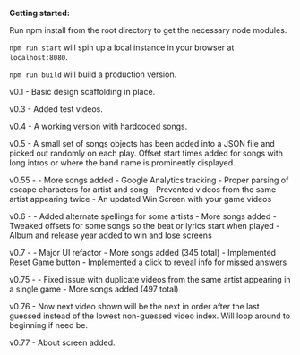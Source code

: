 **Getting started:**

Run npm install from the root directory to get the necessary node modules.

`npm run start` will spin up a local instance in your browser at `localhost:8080`.

`npm run build` will build a production version.



v0.1 - Basic design scaffolding in place.

v0.3 - Added test videos.

v0.4 - A working version with hardcoded songs.

v0.5 - A small set of songs objects has been added into a JSON file and picked out randomly on each play. Offset start times added for songs with long intros or where the band name is prominently displayed.

v0.55 -
	- More songs added
	- Google Analytics tracking
	- Proper parsing of escape characters for artist and song
	- Prevented videos from the same artist appearing twice
	- An updated Win Screen with your game videos

v0.6 -
	- Added alternate spellings for some artists
	- More songs added
	- Tweaked offsets for some songs so the beat or lyrics start when played
	- Album and release year added to win and lose screens

v0.7 -
	- Major UI refactor
	- More songs added (345 total)
	- Implemented Reset Game button
	- Implemented a click to reveal info for missed answers

v0.75 -
	- Fixed issue with duplicate videos from the same artist appearing in a single game
	- More songs added (497 total)

v0.76 - Now next video shown will be the next in order after the last guessed instead of the lowest non-guessed video index. Will loop around to beginning if need be.

v0.77 - About screen added.